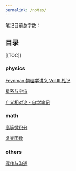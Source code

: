 ```yaml
---
permalink: /notes/
---
```

笔记目前总字数：<WordCount type="Feynman-III, cosmos, self-learn-GR, integral, complex, writing" />

## 目录

[[TOC]]

### physics

[Feynman 物理学讲义 Vol.III 札记](/notes/Feynman-III/)

[星系与宇宙](/notes/cosmos/)

[广义相对论 - 自学笔记](/notes/self-learn-GR/)

### math

[高等微积分](/notes/integral/)

[复变函数](/notes/complex/)

### others

[写作与沟通](/notes/writing/)
